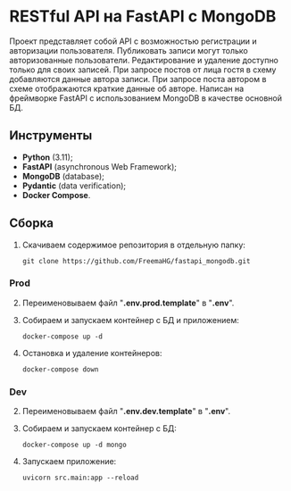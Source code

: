 # RESTful API на FastAPI с MongoDB

Проект представляет собой API с возможностью регистрации и авторизации пользователя. 
Публиковать записи могут только авторизованные пользователи. 
Редактирование и удаление доступно только для своих записей.
При запросе постов от лица гостя в схему добавляются данные автора записи.
При запросе поста автором в схеме отображаются краткие данные об авторе.
Написан на фреймворке FastAPI с использованием MongoDB в качестве основной БД.

## Инструменты
* **Python** (3.11);
* **FastAPI** (asynchronous Web Framework);
* **MongoDB** (database);
* **Pydantic** (data verification);
* **Docker Compose**.

## Сборка

1. Скачиваем содержимое репозитория в отдельную папку:
    ```
    git clone https://github.com/FreemaHG/fastapi_mongodb.git
    ```
   
### Prod

2. Переименовываем файл "**.env.prod.template**" в "**.env**".


3. Собираем и запускаем контейнер с БД и приложением:
   ```
   docker-compose up -d
   ```
   
4. Остановка и удаление контейнеров:
   ```
   docker-compose down
   ```
   
### Dev

2. Переименовываем файл "**.env.dev.template**" в "**.env**".


3. Собираем и запускаем контейнер с БД:
   ```
   docker-compose up -d mongo
   ```
   
4. Запускаем приложение:
   ```
   uvicorn src.main:app --reload
   ```